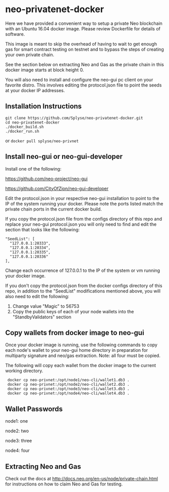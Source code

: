 # neo-privatenet-docker

Here we have provided a convenient way to setup a private Neo blockchain with an Ubuntu 16.04 docker image.
Please review Dockerfile for details of software. 

This image is meant to skip the overhead of having to wait to get enough gas for smart contract testing on testnet and to bypass the steps of creating your own private chain.

See the section below on extracting Neo and Gas as the private chain in this docker image starts at block height 0.

You will also need to install and configure the neo-gui pc client on your favorite distro. This involves editing the protocol.json file to point the seeds at your docker IP addresses.


## Installation Instructions
    git clone https://github.com/Splyse/neo-privatenet-docker.git
    cd neo-privatenet-docker
    ./docker_build.sh
    ./docker_run.sh
  
or
    `docker pull splyse/neo-privnet`
  
  ## Install neo-gui or neo-gui-developer
  Install one of the following: 
  
  https://github.com/neo-project/neo-gui
  
  https://github.com/CityOfZion/neo-gui-developer
  
  Edit the protocol.json in your respective neo-gui installation to point to the IP of the system running your docker.
  Please note the ports listed match the private chain ports in the current docker build. 
  
  If you copy the protocol.json file from the configs directory of this repo and replace your neo-gui protocol.json you will only need to find and edit the section that looks like the following:
  
    "SeedList": [
      "127.0.0.1:20333",
      "127.0.0.1:20334",
      "127.0.0.1:20335",
      "127.0.0.1:20336"
    ],
  
  Change each occurrence of 127.0.0.1 to the IP of the system or vm running your docker image.
  
  
  If you don't copy the protocol.json from the docker configs directory of this repo, in addition to the "SeedList" modifications mentioned above, you will also need to edit the following:
  
  1. Change value "Magic" to 56753
  2. Copy the public keys of each of your node wallets into the "StandbyValidators" section
  
  ## Copy wallets from docker image to neo-gui
  
  Once your docker image is running, use the following commands to copy each node's wallet to your neo-gui home directory in preparation for multiparty signature and neo/gas extraction. 
  Note: all four must be copied. 
  
  The following will copy each wallet from the docker image to the current working directory.
  
     docker cp neo-privnet:/opt/node1/neo-cli/wallet1.db3 .
     docker cp neo-privnet:/opt/node2/neo-cli/wallet2.db3 .
     docker cp neo-privnet:/opt/node3/neo-cli/wallet3.db3 .
     docker cp neo-privnet:/opt/node4/neo-cli/wallet4.db3 .
  
  ## Wallet Passwords
  node1: one
  
  node2: two
  
  node3: three
  
  node4: four
  
  ## Extracting Neo and Gas
  Check out the docs at http://docs.neo.org/en-us/node/private-chain.html for instructions on how to claim Neo and Gas
  for testing.
